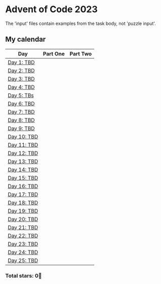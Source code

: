 ﻿# Advent of Code 2023

 The 'input' files contain examples from the task body, not 'puzzle input'.

## My calendar

| Day  | Part One | Part Two | 
|---|:---:|:---:|
|  [Day 1: TBD ](https://github.com/tdxa/advent_of_code/tree/master/years/2023/day-1)|  |  |
|  [Day 2: TBD]()|  |  |
|  [Day 3: TBD]()|  |  |
|  [Day 4: TBD]()|  |  |
|  [Day 5: TBs]()|  |  |
|  [Day 6: TBD]()|  |  |
|  [Day 7: TBD]()| | |
|  [Day 8: TBD]()| | |
|  [Day 9: TBD]()| | |
|  [Day 10: TBD]()| | |
|  [Day 11: TBD]()| | |
|  [Day 12: TBD]()| | |
|  [Day 13: TBD]()| | |
|  [Day 14: TBD]()| | |
|  [Day 15: TBD]()| | |
|  [Day 16: TBD]()| | |
|  [Day 17: TBD]()| | |
|  [Day 18: TBD]()| | |
|  [Day 19: TBD]()| | |
|  [Day 20: TBD]()| | |
|  [Day 21: TBD]()| | |
| [Day 22: TBD]()| | |
| [Day 23: TBD]()| | |
| [Day 24: TBD]()| | |
| [Day 25: TBD]()| | |

### Total stars: 0🌟

